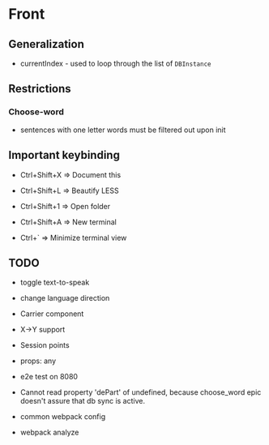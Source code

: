 # Front

## Generalization

- currentIndex - used to loop through the list of `DBInstance`   

## Restrictions

### Choose-word

- sentences with one letter words must be filtered out upon init

## Important keybinding

- Ctrl+Shift+X => Document this

- Ctrl+Shift+L => Beautify LESS

- Ctrl+Shift+1 => Open folder

- Ctrl+Shift+A => New terminal

- Ctrl+` => Minimize terminal view

## TODO

- toggle text-to-speak

- change language direction

- Carrier component

- X->Y support

- Session points

- props: any

- e2e test on 8080

- Cannot read property 'dePart' of undefined, because choose_word epic doesn't assure that db sync is active.

- common webpack config

- webpack analyze